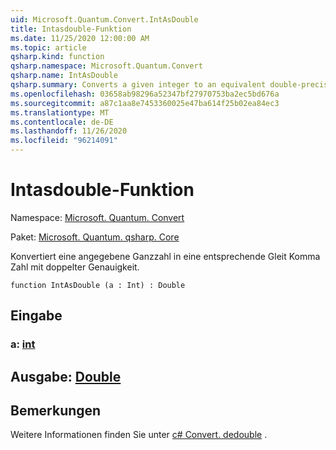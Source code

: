 ```yaml
---
uid: Microsoft.Quantum.Convert.IntAsDouble
title: Intasdouble-Funktion
ms.date: 11/25/2020 12:00:00 AM
ms.topic: article
qsharp.kind: function
qsharp.namespace: Microsoft.Quantum.Convert
qsharp.name: IntAsDouble
qsharp.summary: Converts a given integer to an equivalent double-precision floating-point number.
ms.openlocfilehash: 03658ab98296a52347bf27970753ba2ec5bd676a
ms.sourcegitcommit: a87c1aa8e7453360025e47ba614f25b02ea84ec3
ms.translationtype: MT
ms.contentlocale: de-DE
ms.lasthandoff: 11/26/2020
ms.locfileid: "96214091"
---
```

# <a name="intasdouble-function"></a>Intasdouble-Funktion

Namespace: [Microsoft. Quantum. Convert](xref:Microsoft.Quantum.Convert)

Paket: [Microsoft. Quantum. qsharp. Core](https://nuget.org/packages/Microsoft.Quantum.QSharp.Core)


Konvertiert eine angegebene Ganzzahl in eine entsprechende Gleit Komma Zahl mit doppelter Genauigkeit.

```qsharp
function IntAsDouble (a : Int) : Double
```


## <a name="input"></a>Eingabe

### <a name="a--int"></a>a: [int](xref:microsoft.quantum.lang-ref.int)





## <a name="output--double"></a>Ausgabe: [Double](xref:microsoft.quantum.lang-ref.double)



## <a name="remarks"></a>Bemerkungen

Weitere Informationen finden Sie unter [c# Convert. dedouble](https://docs.microsoft.com/dotnet/api/system.convert.todouble?view=netframework-4.7.1#System_Convert_ToDouble_System_Int64_) .